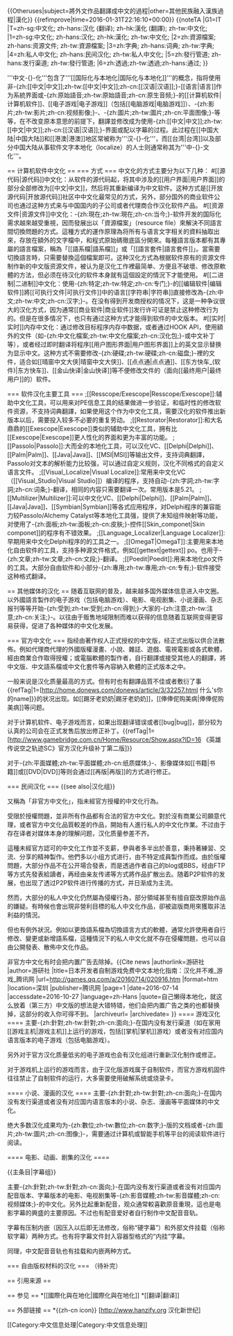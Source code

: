 {{Otheruses|subject=將外文作品翻譯成中文的過程|other=其他民族融入漢族過程|漢化}}
{{refimprove|time=2016-01-31T22:16:10+00:00}}
{{noteTA
|G1=IT
|T=zh-sg:中文化; zh-hans:汉化 (翻译); zh-hk:漢化 (翻譯); zh-tw:中文化;
|1=zh-sg:中文化; zh-hans:汉化; zh-hk:漢化; zh-tw:中文化;
|2=zh:資源檔案; zh-hans:资源文件; zh-tw:資源檔案;
|3=zh:字典; zh-hans:词典; zh-tw:字典;
|4=zh:私人中文化; zh-hans:民间汉化; zh-tw:私人中文化;
|5=zh:發行管道; zh-hans:发行渠道; zh-tw:發行管道;
|6=zh:透過;zh-tw:透過;zh-hans:通过;
}}

'''中文-{}-化'''包含了'''[[国际化与本地化|国际化与本地化]]'''的概念，指将使用非-{zh:[[中文|中文]];zh-tw:[[中文|中文]];zh-cn:[[汉语|汉语]];}-[[语言|语言]]作为系統界面或-{zh:原始語音;zh-tw:原始語音;zh-cn:原生音频;}-的[[计算机软件|计算机软件]]、[[电子游戏|电子游戏]]（包括[[电脑游戏|电脑游戏]]）、-{zh:影片;zh-tw:影片;zh-cn:视频影像;}-、-{zh:圖片;zh-tw:圖片;zh-cn:平面图像;}-等等，在不改变原本意思的前提下，翻譯並修改成为使用-{zh:[[中文|中文]];zh-tw:[[中文|中文]];zh-cn:[[汉语|汉语]];}-界面或配以字幕的过程。此过程在[[中国大陆|中国大陆]]和[[港澳|港澳]]地区常被称为'''汉-{}-化'''，而[[台湾|台湾]]以及部分中国大陆从事软件文字本地化（localize）的人士则通常称其为'''中-{}-文化'''。

== 计算机软件中文化 ==
=== 方式 ===
中文化的方式主要分为以下几种：
#[[源代码|源代码]]中文化：从软件的源代码起，将其中涉及的[[用户界面|用户界面]]的部分全部修改为[[中文|中文]]，然后将其重新编译为中文软件。这种方式是[[开放源代码|开放源代码]]社区中中文化最常见的方式，另外，部分国外的商业软件公司也通过这种方式来与中国国内的子公司或者代理商合作汉化软件产品。
#[[资源文件|资源文件]]中文化：-{zh:現在;zh-tw:現在;zh-cn:当今;}-软件开发的国际化需求越來越受重視，因而發展出以「資源檔案」（resource file）來解決不同語言間切換問題的方式。這種方式的運作原理為将所有与语言文字相关的資料抽取出來，存放在額外的文字檔中，和程式原始碼徹底區分開來。每種語言版本都有其專屬的語言檔案，稱為「[[語系檔|語系檔]]」或「[[語言套件|語言套件]]」。當需要切換語言時，只需要替換這個檔案即可。这种汉化方式為根据软件原有的资源文件制作新的中文版资源文件，被认为是汉化工作裡最简单、方便且不破壞、修改原軟體的方法，但必须在待汉化的软件本身就有這個設定的情況下才能使用。
#[[二进制|二进制]]中文化：使用-{zh:特定;zh-tw:特定;zh-cn:专门;}-的[[编辑软件|编辑软件]]將[[可执行文件|可执行文件]]中的语言[[字符串|字符串]]直接修改為-{zh:中文;zh-tw:中文;zh-cn:汉字;}-。在没有得到开发商授权的情况下，这是一种争议很大的汉化方式，因为通常[[商业软件|商业软件]]发行许可证是禁止这种修改行为的。但是在很多情况下，也只有通过这种方式才能得到软件的中文版本。
#[[实时|实时]]内存中文化：通过修改目标程序内存中数据，或者通过HOOK API，使用額外的文件（如-{zh:中文化檔案;zh-tw:中文化檔案;zh-cn:汉化包;}-或中文补丁等），或者经过即时翻译将程序[[用户图形界面|用户图形界面]]上的英文显示替换为显示中文。这种方式不需要修改-{zh:硬碟;zh-tw:硬碟;zh-cn:磁盘;}-裡的文件，适合如[[晴窗中文大侠|晴窗中文大侠]]、[[点点通|点点通]]、[[东方快车_(软件)|东方快车]]、[[金山快译|金山快译]]等不便修改文件的（面向[[最终用户|最终用户]]的）软件。

=== 软件汉化主要工具 ===
;[[Resscope/Exescope|Resscope/Exescope]]:辅助中文化工具，可以用来对PE信息工具的结果做进一步验证，和临时性的修改软件资源，不支持词典翻譯，如果使用这个作为中文化工具，需要汉化的软件推出新版本以后，需要投入较多不必要的重复劳动。
;[[Restorator|Restorator]]:和大名鼎鼎的[[Exescope|Exescope]]类似的辅助中文化工具，拥有比[[Exescope|Exescope]]更人性化的界面和更为丰富的功能。
;[[Passolo|Passolo]]:大而全的本地化工具，可以汉化VC、[[Delphi|Delphi]]、[[Palm|Palm]]、[[Java|Java]]、[[MSI|MSI]]等输出文件，支持词典翻譯，Passolo对文本的解析能力比较强，可以通过自定义规则，汉化不同格式的自定义语言文件。
;[[Visual_Localize|Visual Localize]]:常用来中文化VC（[[Visual_Studio|Visual Studio]]）编译的程序，支持自动-{zh:字詞;zh-tw:字詞;zh-cn:词条;}-翻译，相同的内容只需要翻译一次。常用版本是5.21。
;[[Multilizer|Multilizer]]:可以中文化VC、[[Delphi|Delphi]]、[[Palm|Palm]]、[[Java|Java]]、[[Symbian|Symbian]]等各式应用程序，对Delphi程序的兼容能力较Passolo/Alchemy Catalyst等本地化工具强，提供了未知组件映射等功能，对使用了-{zh:面板;zh-tw:面板;zh-cn:皮肤;}-控件[[Skin_componet|Skin componet]]的程序有不错效果。
;[[Language_Localizer|Language Localizer]]:早期用来中文化Delphi程序的的工具之一。
;[[OmegaT|OmegaT]]:主要用来本地化自由软件的工具，支持多种源文件格式，例如[[gettext|gettext]] po。也用于-{zh:文章;zh-tw:文章;zh-cn:文段;}-翻译。
;[[Poedit|Poedit]]:用来本地化po文件的工具。大部分自由软件和小部分-{zh:專用;zh-tw:專用;zh-cn:专有;}-软件接受这种格式翻译。

== 其他媒体的汉化 ==
随着互联网的普及，越来越多国外媒体信息进入中文圈。以外國語言製作的电子游戏（包括电脑游戏）、电影、电视剧集、小说漫画、杂志报刊等等开始-{zh:受到;zh-tw:受到;zh-cn:得到;}-大家的-{zh:注意;zh-tw:注意;zh-cn:关注;}-。以往由于贩售地域限制而难以获得的信息随着互联网变得更容易获得，促进了各种媒体的中文化发展。

=== 官方中文化 ===
指经由著作权人正式授权的中文版，经正式出版以供合法散佈。例如代理商代理的外國版權漫畫、小說、雜誌、遊戲、電視電影或各式軟體，經由商業合作取得授權；或電腦軟體的製作者，自行翻譯或接受其他人的翻譯，將中文版、中文語系檔或中文化套件等內容納入軟體的正式版本之中。

一般来说是汉化质量最高的方式。但有时也有翻譯品質不佳或者敷衍了事{{refTag|1=[http://home.donews.com/donews/article/3/32257.html 什么's你的name]}}的状况出现。如[[踢牙老奶奶|踢牙老奶奶]]，[[俸俸伲购美病|俸俸伲购美病]]等问题。

对于计算机软件、电子游戏而言，如果出现翻译错误或者[[bug|bug]]，部分较为认真的公司会在正式发售后放出修正补丁。{{refTag|1=[http://www.gamebridge.com.cn/Home/Resource/Show.aspx?ID=16 《英雄传说空之轨迹SC》官方汉化升级补丁第二版]}}

对于-{zh:平面媒體;zh-tw:平面媒體;zh-cn:纸质媒体;}-、影像媒体如[[书籍|书籍]]或[[DVD|DVD]]等则会通过[[再版|再版]]的方式进行修正。

=== 民间汉化 ===
{{see also|汉化组}}

又稱為「非官方中文化」，指未經官方授權的中文化行為。

受限於授權問題，並非所有作品都有合法的官方中文化。對於沒有商業公司願意代理，或者官方中文化品質較差的作品，開始有人進行私人的中文化作業。不过由于存在译者对媒体本身的理解问题，汉化质量参差不齐。

這種未經官方認可的中文化工作並不支薪，參與者多半出於善意，秉持著練習、交流、分享的精神製作。他們多以小组方式进行，由不特定成員製作而成。由於版權問題，大部分作品不在公开場合發表，而是透過作者自己的blog或BBS，经由FTP等方式先發表給讀者，再经由亲友传递等方式將作品扩散出去。随着P2P软件的发展，也出现了透过P2P软件进行传播的方式，并日渐成为主流。

然而，大部分的私人中文化仍然屬為侵權行為，部分領域甚至有擅自竄改原始作品的嫌疑。有時候也會出現非營利目標的私人中文化作品，卻被盜版商用來獲取非法利益的情況。

但也有例外狀況。例如以更換語系檔為切換語言方式的軟體，通常允許使用者自行修改、變更或新增語系檔，這種情況下的私人中文化就不存在侵權問題，也可以自由公開發表、散佈中文化作品。

非官方中文化有时会把内置广告去除掉。<ref>{{Cite news |authorlink=游研社 |author=游研社 |title=日本开发者自制游戏免费中文本地化指南：汉化并不难_游戏_腾讯网 |url=http://games.qq.com/a/20160714/020916.htm |format=htm |location=深圳 |publisher=腾讯网 |page=1 |date=2016-07-14<!-- 10:08--> |accessdate=2016-10-27 |language=zh-Hans |quote=自己懒得本地化，就这么放着（第三方）中文版的想法是大错特错，他们会把内置广告之类的也都替换掉，这部分的收入你可得不到。 |archiveurl= |archivedate= }}</ref>
==== 游戏汉化 ====
主要-{zh:針對;zh-tw:針對;zh-cn:面向;}-在国内没有发行渠道（如在家用[[游戏主机|游戏主机]]上运行的游戏，包括[[掌机|掌机]]游戏）或者没有对应国内语言版本的电子游戏（包括电脑游戏）。

另外对于官方汉化质量低劣的电子游戏也会有汉化组进行重新汉化制作或修正。

对于游戏机上运行的游戏而言，由于汉化版游戏属于自制软件，而官方游戏机固件往往禁止了自制软件的运行，大多需要使用破解系统或烧录卡。

==== 小说、漫画的汉化 ====
主要-{zh:針對;zh-tw:針對;zh-cn:面向;}-在国内没有发行渠道或者没有对应国内语言版本的小说、杂志、漫画等平面媒体的中文化。

绝大多数汉化成果均为-{zh:數位;zh-tw:數位;zh-cn:数字;}-版的文档或者-{zh:圖片;zh-tw:圖片;zh-cn:图像;}-，需要通过计算机或智能手机等平台的阅读软件进行阅读。

==== 电影、动画、剧集的汉化 ====

{{主条目|字幕组}}

主要-{zh:針對;zh-tw:針對;zh-cn:面向;}-在国内没有发行渠道或者没有对应国内配音版本、字幕版本的电影、电视剧集等-{zh:影音媒體;zh-tw:影音媒體;zh-cn:视频媒体;}-的中文化。另外比起重新配音，观众通常較喜歡原音重現，這也是电影字幕的興盛的主要原因。不过也有配音爱好者自行制作中文配音音轨。

字幕有压制内嵌（因压入以后即无法修改，俗称“硬字幕”）和外部文件挂载（俗称软字幕）两种方式。也有将字幕文件封入容器型格式的“内挂”字幕。

同理，中文配音音轨也有挂载和内嵌两种方式。

=== 自由版权材料的汉化 ===
（待补完）

== 引用来源 ==

<references group="參"/>

== 参见 ==
*[[國際化與在地化|國際化與在地化]]
*[[翻译|翻译]]

== 外部链接 ==
*{{zh-cn icon}} [http://www.hanzify.org 汉化新世纪]

[[Category:中文信息处理|Category:中文信息处理]]